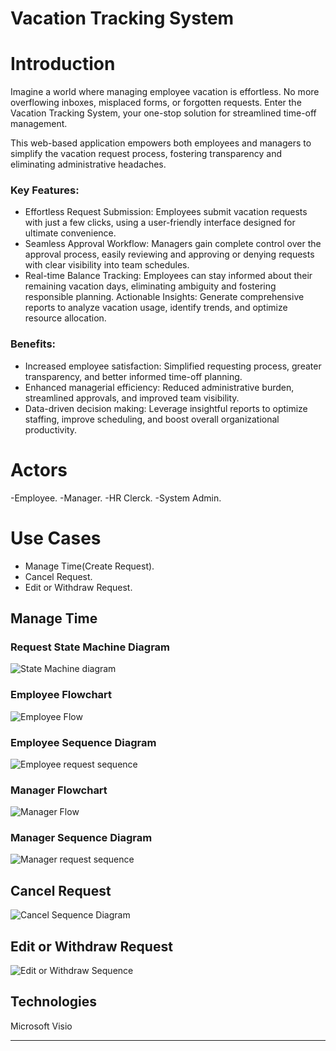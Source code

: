 # Vacation Tracking System

# Introduction

Imagine a world where managing employee vacation is effortless. No more overflowing inboxes, misplaced forms, or forgotten requests. Enter the Vacation Tracking System, your one-stop solution for streamlined time-off management.

This web-based application empowers both employees and managers to simplify the vacation request process, fostering transparency and eliminating administrative headaches.

### Key Features:

- Effortless Request Submission: Employees submit vacation requests with just a few clicks, using a user-friendly interface designed for ultimate convenience.
- Seamless Approval Workflow: Managers gain complete control over the approval process, easily reviewing and approving or denying requests with clear visibility into team schedules.
- Real-time Balance Tracking: Employees can stay informed about their remaining vacation days, eliminating ambiguity and fostering responsible planning.
Actionable Insights: Generate comprehensive reports to analyze vacation usage, identify trends, and optimize resource allocation.



### Benefits:

- Increased employee satisfaction: Simplified requesting process, greater transparency, and better informed time-off planning.
- Enhanced managerial efficiency: Reduced administrative burden, streamlined approvals, and improved team visibility.
- Data-driven decision making: Leverage insightful reports to optimize staffing, improve scheduling, and boost overall organizational productivity.



# Actors

-Employee.
-Manager.
-HR Clerck.
-System Admin.

# Use Cases

- Manage Time(Create Request).
- Cancel Request.
- Edit or Withdraw Request.


## Manage Time

### Request State Machine Diagram
![State Machine diagram](https://github.com/Batrawy01/VTS/assets/155172502/64a710dc-40ac-4e94-a1b5-0ecd9c0f025f)

### Employee Flowchart
![Employee Flow](https://github.com/Batrawy01/VTS/assets/155172502/371ac4a9-18da-4237-bf20-d52ab6b1d444)
### Employee Sequence Diagram
![Employee request sequence](https://github.com/Batrawy01/VTS/assets/155172502/1b760ec1-51ea-4760-a20c-0ab6799a6e18)

### Manager Flowchart
![Manager Flow](https://github.com/Batrawy01/VTS/assets/155172502/c9b476d9-9df0-4fe9-a25a-4a0450552cf2)
### Manager Sequence Diagram
![Manager request sequence](https://github.com/Batrawy01/VTS/assets/155172502/f7a1605b-149c-42dd-a10a-35da3fa6600d)


## Cancel Request
![Cancel Sequence Diagram](https://github.com/Batrawy01/VTS/assets/155172502/811c74d7-aaf3-4d1e-840c-f570e58aee61)

## Edit or Withdraw Request
![Edit or Withdraw Sequence](https://github.com/Batrawy01/VTS/assets/155172502/062f7d02-2a5d-48e9-89ae-89a36c48fe1d)






## Technologies

Microsoft Visio

----------------------------------------------------------------------------



